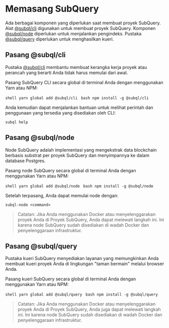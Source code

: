 # Memasang SubQuery

Ada berbagai komponen yang diperlukan saat membuat proyek SubQuery. Alat [@subql/cli](https://github.com/subquery/subql/tree/docs-new-section/packages/cli) digunakan untuk membuat proyek SubQuery. Komponen [@subql/node](https://github.com/subquery/subql/tree/docs-new-section/packages/node) diperlukan untuk menjalankan pengindeks. Pustaka [@subql/query](https://github.com/subquery/subql/tree/docs-new-section/packages/query) diperlukan untuk menghasilkan kueri.

## Pasang @subql/cli

Pustaka [@subql/cli](https://github.com/subquery/subql/tree/docs-new-section/packages/cli) membantu membuat kerangka kerja proyek atau perancah yang berarti Anda tidak harus memulai dari awal.

Pasang SubQuery CLI secara global di terminal Anda dengan menggunakan Yarn atau NPM:

<CodeGroup> <CodeGroupItem title="YARN" active> ```shell yarn global add @subql/cli ``` </CodeGroupItem>
<CodeGroupItem title="NPM"> ```bash npm install -g @subql/cli ``` </CodeGroupItem> </CodeGroup>

Anda kemudian dapat menjalankan bantuan untuk melihat perintah dan penggunaan yang tersedia yang disediakan oleh CLI:

```shell
subql help
```
## Pasang @subql/node

Node SubQuery adalah implementasi yang mengekstrak data blockchain berbasis substrat per proyek SubQuery dan menyimpannya ke dalam database Postgres.

Pasang node SubQuery secara global di terminal Anda dengan menggunakan Yarn atau NPM:

<CodeGroup> <CodeGroupItem title="YARN" active> ```shell yarn global add @subql/node ``` </CodeGroupItem>
<CodeGroupItem title="NPM"> ```bash npm install -g @subql/node ``` </CodeGroupItem> </CodeGroup>

Setelah terpasang, Anda dapat memulai node dengan:

```shell
subql-node <command>
```
> Catatan: Jika Anda menggunakan Docker atau menyelenggarakan proyek Anda di Proyek SubQuery, Anda dapat melewati langkah ini. Ini karena node SubQuery sudah disediakan di wadah Docker dan penyelenggaraan infrastruktur.

## Pasang @subql/query

Pustaka kueri SubQuery menyediakan layanan yang memungkinkan Anda membuat kueri proyek Anda di lingkungan "taman bermain" melalui browser Anda.

Pasang kueri SubQuery secara global di terminal Anda dengan menggunakan Yarn atau NPM:

<CodeGroup> <CodeGroupItem title="YARN" active> ```shell yarn global add @subql/query ``` </CodeGroupItem>
<CodeGroupItem title="NPM"> ```bash npm install -g @subql/query ``` </CodeGroupItem> </CodeGroup>

> Catatan: Jika Anda menggunakan Docker atau menyelenggarakan proyek Anda di Proyek SubQuery, Anda juga dapat melewati langkah ini. Ini karena node SubQuery sudah disediakan di wadah Docker dan penyelenggaraan infrastruktur. 